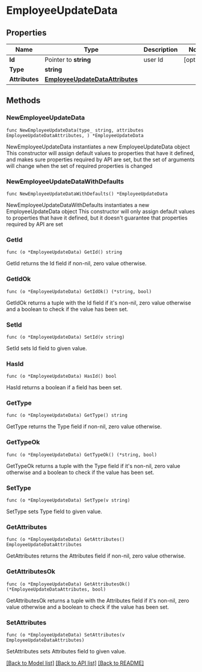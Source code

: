 # EmployeeUpdateData

## Properties

Name | Type | Description | Notes
------------ | ------------- | ------------- | -------------
**Id** | Pointer to **string** | user Id | [optional] 
**Type** | **string** |  | 
**Attributes** | [**EmployeeUpdateDataAttributes**](EmployeeUpdateDataAttributes.md) |  | 

## Methods

### NewEmployeeUpdateData

`func NewEmployeeUpdateData(type_ string, attributes EmployeeUpdateDataAttributes, ) *EmployeeUpdateData`

NewEmployeeUpdateData instantiates a new EmployeeUpdateData object
This constructor will assign default values to properties that have it defined,
and makes sure properties required by API are set, but the set of arguments
will change when the set of required properties is changed

### NewEmployeeUpdateDataWithDefaults

`func NewEmployeeUpdateDataWithDefaults() *EmployeeUpdateData`

NewEmployeeUpdateDataWithDefaults instantiates a new EmployeeUpdateData object
This constructor will only assign default values to properties that have it defined,
but it doesn't guarantee that properties required by API are set

### GetId

`func (o *EmployeeUpdateData) GetId() string`

GetId returns the Id field if non-nil, zero value otherwise.

### GetIdOk

`func (o *EmployeeUpdateData) GetIdOk() (*string, bool)`

GetIdOk returns a tuple with the Id field if it's non-nil, zero value otherwise
and a boolean to check if the value has been set.

### SetId

`func (o *EmployeeUpdateData) SetId(v string)`

SetId sets Id field to given value.

### HasId

`func (o *EmployeeUpdateData) HasId() bool`

HasId returns a boolean if a field has been set.

### GetType

`func (o *EmployeeUpdateData) GetType() string`

GetType returns the Type field if non-nil, zero value otherwise.

### GetTypeOk

`func (o *EmployeeUpdateData) GetTypeOk() (*string, bool)`

GetTypeOk returns a tuple with the Type field if it's non-nil, zero value otherwise
and a boolean to check if the value has been set.

### SetType

`func (o *EmployeeUpdateData) SetType(v string)`

SetType sets Type field to given value.


### GetAttributes

`func (o *EmployeeUpdateData) GetAttributes() EmployeeUpdateDataAttributes`

GetAttributes returns the Attributes field if non-nil, zero value otherwise.

### GetAttributesOk

`func (o *EmployeeUpdateData) GetAttributesOk() (*EmployeeUpdateDataAttributes, bool)`

GetAttributesOk returns a tuple with the Attributes field if it's non-nil, zero value otherwise
and a boolean to check if the value has been set.

### SetAttributes

`func (o *EmployeeUpdateData) SetAttributes(v EmployeeUpdateDataAttributes)`

SetAttributes sets Attributes field to given value.



[[Back to Model list]](../README.md#documentation-for-models) [[Back to API list]](../README.md#documentation-for-api-endpoints) [[Back to README]](../README.md)


